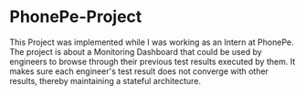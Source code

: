 # PhonePe-Project
This Project was implemented while I was working as an Intern at PhonePe. The project is about a Monitoring Dashboard that could be used by engineers to browse through their previous test results executed by them. It makes sure each engineer's test result does not converge with other results, thereby maintaining a stateful architecture.  
